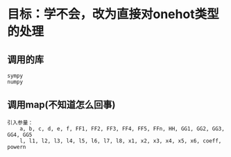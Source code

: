 # 目标：学不会，改为直接对onehot类型的处理

## 调用的库
    sympy
    numpy

## 调用map(不知道怎么回事)
    引入参量：
        a, b, c, d, e, f, FF1, FF2, FF3, FF4, FF5, FFn, HH, GG1, GG2, GG3, GG4, GG5
        l, l1, l2, l3, l4, l5, l6, l7, l8, x1, x2, x3, x4, x5, x6, coeff, powern

## 